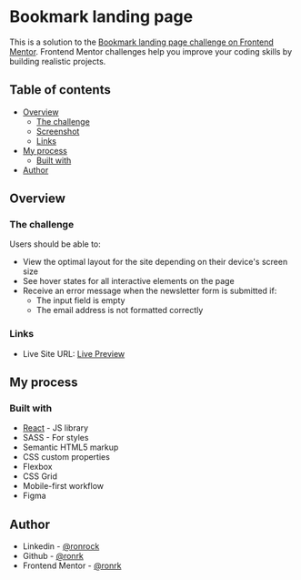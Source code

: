 # Bookmark landing page

This is a solution to the [Bookmark landing page challenge on Frontend Mentor](https://www.frontendmentor.io/challenges/bookmark-landing-page-5d0b588a9edda32581d29158). Frontend Mentor challenges help you improve your coding skills by building realistic projects.

## Table of contents

- [Overview](#overview)
  - [The challenge](#the-challenge)
  - [Screenshot](#screenshot)
  - [Links](#links)
- [My process](#my-process)
  - [Built with](#built-with)
- [Author](#author)

## Overview

### The challenge

Users should be able to:

- View the optimal layout for the site depending on their device's screen size
- See hover states for all interactive elements on the page
- Receive an error message when the newsletter form is submitted if:
  - The input field is empty
  - The email address is not formatted correctly

### Links

- Live Site URL: [Live Preview](https://resplendent-concha-6de734.netlify.app/)

## My process

### Built with

- [React](https://reactjs.org/) - JS library
- SASS - For styles
- Semantic HTML5 markup
- CSS custom properties
- Flexbox
- CSS Grid
- Mobile-first workflow
- Figma

## Author

- Linkedin - [@ronrock](https://www.linkedin.com/in/ron-rokkah-ba665120a/)
- Github - [@ronrk](https://github.com/ronrk)
- Frontend Mentor - [@ronrk](https://www.frontendmentor.io/profile/ronrk)
